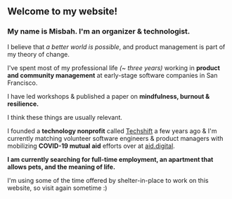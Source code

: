 ## Welcome to my website!
### My name is Misbah. I'm an organizer & technologist. 

I believe that _a better world is possible_, and product management is part of my theory of change.

I've spent most of my professional life _(~ three years)_ working in **product and community management** at early-stage software companies in San Francisco.

I have led workshops & published a paper on **mindfulness, burnout & resilience.** 

I think these things are usually relevant.

I founded a **technology nonprofit** called [Techshift](http://techshift.org) a few years ago & I'm currently matching volunteer software engineers & product managers with mobilizing **COVID-19 mutual aid** efforts over at [aid.digital](http://aid.digital).

**I am currently searching for full-time employment, an apartment that allows pets, and the meaning of life.**

I'm using some of the time offered by shelter-in-place to work on this website, so visit again sometime :)

